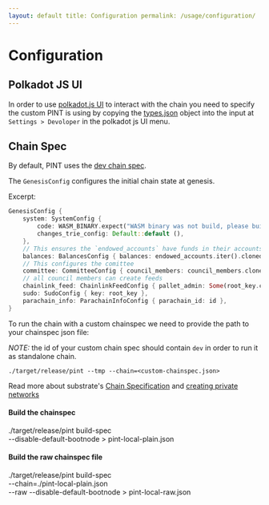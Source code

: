 ```yaml
---
layout: default title: Configuration permalink: /usage/configuration/
---
```


# Configuration

## Polkadot JS UI

In order to use [polkadot.js UI](https://polkadot.js.org/apps/#/explorer) to interact with the chain you need to specify
the custom PINT is using by copying the [types.json](../../resources/types.json) object into the input
at `Settings > Devoloper` in the polkadot js UI menu.

## Chain Spec

By default, PINT uses the [dev chain spec](../../node/src/chain_spec/dev.rs).

The `GenesisConfig` configures the initial chain state at genesis.

Excerpt:

```rust
GenesisConfig {
    system: SystemConfig {
        code: WASM_BINARY.expect("WASM binary was not build, please build it!").to_vec(),
        changes_trie_config: Default::default (),
    },
    // This ensures the `endowed_accounts` have funds in their accounts
    balances: BalancesConfig { balances: endowed_accounts.iter().cloned().map( | k| (k, 1 < < 12)).collect() },
    // This configures the comittee
    committee: CommitteeConfig { council_members: council_members.clone(), ..Default::default () },
    // all council members can create feeds
    chainlink_feed: ChainlinkFeedConfig { pallet_admin: Some(root_key.clone()), feed_creators: council_members },
    sudo: SudoConfig { key: root_key },
    parachain_info: ParachainInfoConfig { parachain_id: id },
}
```

To run the chain with a custom chainspec we need to provide the path to your chainspec json file:

*NOTE:* the id of your custom chain spec should contain `dev` in order to run it as standalone chain. 

```
./target/release/pint --tmp --chain=<custom-chainspec.json>
```

Read more about substrate's [Chain Specification](https://substrate.dev/docs/en/knowledgebase/integrate/chain-spec)
and [creating private networks](https://substrate.dev/docs/en/tutorials/start-a-private-network)

#### Build the chainspec

./target/release/pint build-spec \
--disable-default-bootnode > pint-local-plain.json

#### Build the raw chainspec file

./target/release/pint build-spec \
--chain=./pint-local-plain.json \
--raw --disable-default-bootnode > pint-local-raw.json